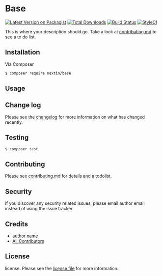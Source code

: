 # Base

[![Latest Version on Packagist][ico-version]][link-packagist]
[![Total Downloads][ico-downloads]][link-downloads]
[![Build Status][ico-travis]][link-travis]
[![StyleCI][ico-styleci]][link-styleci]

This is where your description should go. Take a look at [contributing.md](contributing.md) to see a to do list.

## Installation

Via Composer

``` bash
$ composer require nextin/base
```

## Usage

## Change log

Please see the [changelog](changelog.md) for more information on what has changed recently.

## Testing

``` bash
$ composer test
```

## Contributing

Please see [contributing.md](contributing.md) for details and a todolist.

## Security

If you discover any security related issues, please email author email instead of using the issue tracker.

## Credits

- [author name][link-author]
- [All Contributors][link-contributors]

## License

license. Please see the [license file](license.md) for more information.

[ico-version]: https://img.shields.io/packagist/v/nextin/base.svg?style=flat-square
[ico-downloads]: https://img.shields.io/packagist/dt/nextin/base.svg?style=flat-square
[ico-travis]: https://img.shields.io/travis/nextin/base/master.svg?style=flat-square
[ico-styleci]: https://styleci.io/repos/12345678/shield

[link-packagist]: https://packagist.org/packages/nextin/base
[link-downloads]: https://packagist.org/packages/nextin/base
[link-travis]: https://travis-ci.org/nextin/base
[link-styleci]: https://styleci.io/repos/12345678
[link-author]: https://github.com/nextin
[link-contributors]: ../../contributors

